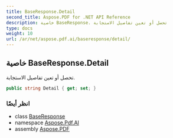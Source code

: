 ```yaml
---
title: BaseResponse.Detail
second_title: Aspose.PDF for .NET API Reference
description: خاصية BaseResponse. تحصل أو تعين تفاصيل الاستجابة
type: docs
weight: 10
url: /ar/net/aspose.pdf.ai/baseresponse/detail/
---
```

## خاصية BaseResponse.Detail

تحصل أو تعين تفاصيل الاستجابة.

```csharp
public string Detail { get; set; }
```

### انظر أيضًا

* class [BaseResponse](../)
* namespace [Aspose.Pdf.AI](../../../aspose.pdf.ai/)
* assembly [Aspose.PDF](../../../)